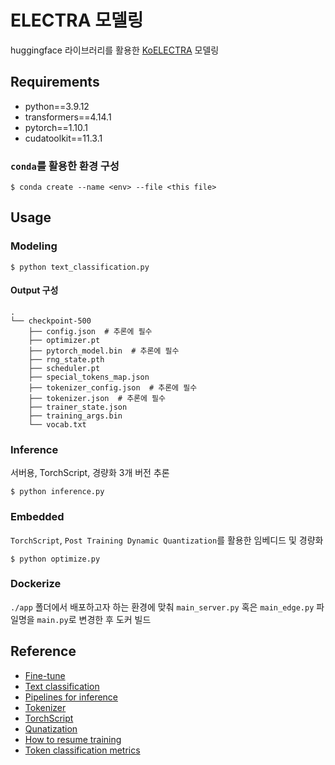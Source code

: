 # ELECTRA 모델링
huggingface 라이브러리를 활용한 [KoELECTRA](https://huggingface.co/monologg/koelectra-base-v3-discriminator) 모델링

## Requirements
- python==3.9.12
- transformers==4.14.1
- pytorch==1.10.1
- cudatoolkit==11.3.1

### `conda`를 활용한 환경 구성
```commandline
$ conda create --name <env> --file <this file>
```

## Usage
### Modeling
```commandline
$ python text_classification.py
```
#### Output 구성
```
.
└── checkpoint-500
    ├── config.json  # 추론에 필수
    ├── optimizer.pt
    ├── pytorch_model.bin  # 추론에 필수
    ├── rng_state.pth
    ├── scheduler.pt
    ├── special_tokens_map.json
    ├── tokenizer_config.json  # 추론에 필수
    ├── tokenizer.json  # 추론에 필수
    ├── trainer_state.json
    ├── training_args.bin
    └── vocab.txt
```
### Inference
서버용, TorchScript, 경량화 3개 버전 추론
```commandline
$ python inference.py
```
### Embedded
`TorchScript`, `Post Training Dynamic Quantization`를 활용한 임베디드 및 경량화
```commandline
$ python optimize.py
```
### Dockerize
`./app` 폴더에서 배포하고자 하는 환경에 맞춰 `main_server.py` 혹은 `main_edge.py` 파일명을 `main.py`로 변경한 후 도커 빌드


## Reference
- [Fine-tune](https://huggingface.co/docs/transformers/training)
- [Text classification](https://huggingface.co/docs/transformers/tasks/sequence_classification)
- [Pipelines for inference](https://huggingface.co/docs/transformers/pipeline_tutorial#pipeline-usage)
- [Tokenizer](https://huggingface.co/docs/transformers/preprocessing#nlp)
- [TorchScript](https://huggingface.co/docs/transformers/serialization#torchscript)
- [Qunatization](https://pytorch.org/tutorials/recipes/script_optimized.html#optimize-a-torchscript-model)
- [How to resume training](https://github.com/huggingface/transformers/issues/7198#issuecomment-694352941)
- [Token classification metrics](https://huggingface.co/course/chapter7/2#metrics)
